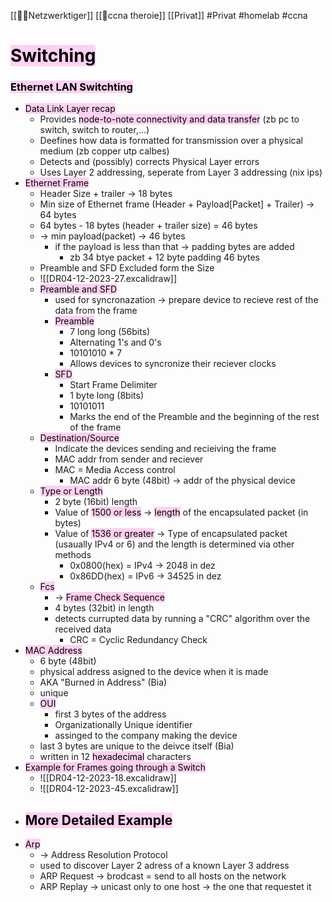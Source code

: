 [[🏳️‍⚧️Netzwerktiger]]
[[🛜ccna theroie]]
[[Privat]] #Privat #homelab #ccna
# <mark style="background: #FFB8EBA6;">Switching</mark>

### <mark style="background: #FFB8EBA6;">Ethernet LAN Switchting</mark>

- <mark style="background: #FFB8EBA6;">Data Link Layer recap</mark>
	- Provides <mark style="background: #FFB8EBA6;">node-to-note connectivity and data transfer</mark> (zb pc to switch, switch to router,...)
	- Deefines how data is formatted for transmission over a physical medium (zb copper utp calbes)
	- Detects and (possibly) corrects Physical Layer errors
	- Uses Layer 2 addressing, seperate from Layer 3 addressing (nix ips)
- <mark style="background: #FFB8EBA6;">Ethernet Frame</mark>
	- Header Size + trailer → 18 bytes
	- Min size of Ethernet frame (Header + Payload[Packet] + Trailer) → 64 bytes
	- 64 bytes - 18 bytes (header + trailer size) = 46 bytes
	- → min payload(packet) → 46 bytes
		- if the payload is less than that → padding bytes are added
			- zb 34 btye packet + 12 byte padding 46 bytes
	- Preamble and SFD Excluded form the Size
	- ![[DR04-12-2023-27.excalidraw]]
	- <mark style="background: #FFB8EBA6;">Preamble and SFD</mark>
		- used for syncronazation → prepare device to recieve rest of the data from the frame
		- <mark style="background: #FFB8EBA6;">Preamble</mark>
			- 7 long long (56bits)
			- Alternating 1's and 0's
			- 10101010 * 7
			- Allows devices to syncronize their reciever clocks
		- <mark style="background: #FFB8EBA6;">SFD</mark>
			- Start Frame Delimiter
			- 1 byte long (8bits)
			- 10101011
			- Marks the end of the Preamble and the beginning of the rest of the frame
	- <mark style="background: #FFB8EBA6;">Destination/Source</mark>
		- Indicate the devices sending and recieiving the frame
		- MAC addr from sender and reciever
		- MAC = Media Access control
			- MAC addr 6 byte (48bit) → addr of the physical device
	- <mark style="background: #FFB8EBA6;">Type or Length</mark>
		- 2 byte (16bit) length
		- Value of <mark style="background: #FFB8EBA6;">1500 or less</mark> → <mark style="background: #FFB8EBA6;">length</mark> of the encapsulated packet (in bytes)
		- Value of <mark style="background: #FFB8EBA6;">1536 or greater</mark> → Type of encapsulated packet (usaually IPv4 or 6) and the length is determined via other methods
			- 0x0800(hex) = IPv4 → 2048 in dez
			- 0x86DD(hex) = IPv6 → 34525 in dez
	- <mark style="background: #FFB8EBA6;">Fcs</mark>
		- → <mark style="background: #FFB8EBA6;">Frame Check Sequence</mark>
		- 4 bytes (32bit) in length
		- detects currupted data by running a "CRC" algorithm over the received data
			- CRC = Cyclic Redundancy Check
- <mark style="background: #FFB8EBA6;">MAC Address</mark>
	- 6 byte (48bit) 
	- physical address asigned to the device when it is made
	- AKA "Burned in Address" (Bia)
	- unique
	- <mark style="background: #FFB8EBA6;">OUI</mark>
		- first 3 bytes of the address
		- Organizationally Unique identifier
		- assinged to the company making the device
	- last 3 bytes are unique to the deivce itself (Bia)
	- written in 12 <mark style="background: #FFB8EBA6;">hexadecimal</mark> characters
- <mark style="background: #FFB8EBA6;">Example for Frames going through a Switch</mark>
	- ![[DR04-12-2023-18.excalidraw]]
	- ![[DR04-12-2023-45.excalidraw]]
- <mark style="background: #FFB8EBA6;">More Detailed Example</mark>
	- 
- <mark style="background: #FFB8EBA6;">Arp</mark>
	- → Address Resolution Protocol
	- used to discover Layer 2 adress of a known Layer 3 address
	- ARP Request → brodcast = send to all hosts on the network
	- ARP Replay → unicast only to one host → the one that requestet it
